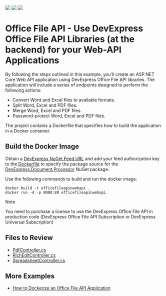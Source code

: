 <!-- default badges list -->
![](https://img.shields.io/endpoint?url=https://codecentral.devexpress.com/api/v1/VersionRange/697761947/23.1.5%2B)
[![](https://img.shields.io/badge/Open_in_DevExpress_Support_Center-FF7200?style=flat-square&logo=DevExpress&logoColor=white)](https://supportcenter.devexpress.com/ticket/details/T1192524)
[![](https://img.shields.io/badge/📖_How_to_use_DevExpress_Examples-e9f6fc?style=flat-square)](https://docs.devexpress.com/GeneralInformation/403183)
<!-- default badges end -->
# Office File API - Use DevExpress Office File API Libraries (at the backend) for your Web-API Applications

By following the steps outlined in this example, you’ll create an ASP.NET Core Web API application using DevExpress Office File API libraries. The application will include a series of endpoints designed to perform the following actions:

* Convert Word and Excel files to available formats.
* Split Word, Excel and PDF files.
* Merge Word, Excel and PDF files.
* Password-protect Word, Excel and PDF files.

The project contains a Dockerfile that specifies how to build the application in a Docker container.

## Build the Docker Image

Obtain a [DevExpress NuGet Feed URL](https://docs.devexpress.com/GeneralInformation/116042/installation/install-devexpress-controls-using-nuget-packages/obtain-your-nuget-feed-credentials) and add your feed authorization key to the [Dockerfile](./CS/DocumentConversionWebApi/Dockerfile) to specify the package source for the [DevExpress.Document.Processor](https://nuget.devexpress.com/packages/DevExpress.Document.Processor/) NuGet package.

Use the following commands to build and run the docker image:

  ```
  docker build -t officefileapinwebapi .
  docker run -d -p 8080:80 officefileapinwebapi
  ```


> [!Note] 
> You need to purchase a license to use the DevExpress Office File API in production code (DevExpress Office File API Subscription or DevExpress Universal Subscription)

## Files to Review

 * [PdfController.cs](./CS/Controllers/PdfController.cs)
 * [RichEditController.cs](./CS/Controllers/RichEditController.cs)
 * [SpreadsheetController.cs](./CS/Controllers/SpreadsheetController.cs)

## More Examples

* [How to Dockerize an Office File API Application](https://github.com/DevExpress-Examples/dockerize-office-file-api-app)
